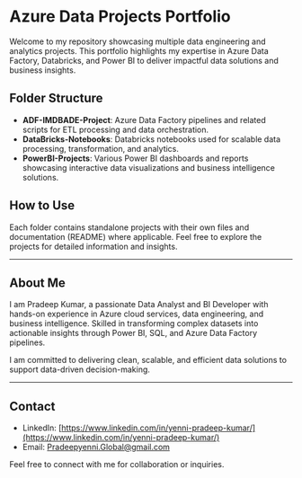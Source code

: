 # Azure Data Projects Portfolio

Welcome to my repository showcasing multiple data engineering and analytics projects. This portfolio highlights my expertise in Azure Data Factory, Databricks, and Power BI to deliver impactful data solutions and business insights.

## Folder Structure

- **ADF-IMDBADE-Project**: Azure Data Factory pipelines and related scripts for ETL processing and data orchestration.
- **DataBricks-Notebooks**: Databricks notebooks used for scalable data processing, transformation, and analytics.
- **PowerBI-Projects**: Various Power BI dashboards and reports showcasing interactive data visualizations and business intelligence solutions.

## How to Use

Each folder contains standalone projects with their own files and documentation (README) where applicable. Feel free to explore the projects for detailed information and insights.

---

## About Me

I am Pradeep Kumar, a passionate Data Analyst and BI Developer with hands-on experience in Azure cloud services, data engineering, and business intelligence. Skilled in transforming complex datasets into actionable insights through Power BI, SQL, and Azure Data Factory pipelines. 

I am committed to delivering clean, scalable, and efficient data solutions to support data-driven decision-making.

---

## Contact

- LinkedIn: [https://www.linkedin.com/in/yenni-pradeep-kumar/](https://www.linkedin.com/in/yenni-pradeep-kumar/)  
- Email: Pradeepyenni.Global@gmail.com  

Feel free to connect with me for collaboration or inquiries.

